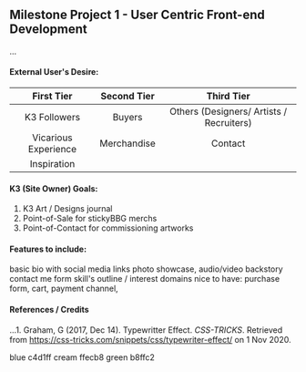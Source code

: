 <!-- readme file explains a site's purpose, value it provides to users & deployment procedure -->
## Milestone Project 1 - User Centric Front-end Development
...
#### External User's Desire:
|First Tier | Second Tier | Third Tier|
|:---:|:---:|:---:|
|K3 Followers |  Buyers | Others (Designers/ Artists / Recruiters)|
| Vicarious Experience | Merchandise | Contact |
| Inspiration | ||

#### K3 (Site Owner) Goals:
1. K3 Art / Designs journal 
2. Point-of-Sale for stickyBBG merchs
3. Point-of-Contact for commissioning artworks 

#### Features to include: 
basic bio with social media links
photo showcase, audio/video
backstory
contact me form 
skill's outline / interest domains
nice to have: purchase form, cart, payment channel, 

#### References / Credits
...1. Graham, G (2017, Dec 14). Typewritter Effect. *CSS-TRICKS*. Retrieved from https://css-tricks.com/snippets/css/typewriter-effect/ on 1 Nov 2020.

blue c4d1ff
cream ffecb8
green b8ffc2